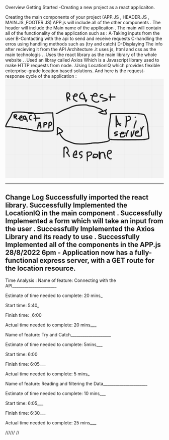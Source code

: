 Overview
Getting Started
-Creating a new project as a react applicaiton.

Creating the main components of your project (APP.JS , HEADER.JS , MAIN.JS ,FOOTER.JS)
APP.js will include all of the other components .
The header will include the Main name of the applicaiton .
The main will contain all of the functionality of the application such as : A-Taking inputs from the user B-Contacting with the api to send and receive requests C-handling the erros using handling methods such as (try and catch) D-Displaying The info after recieving it from the API
Architecture
.it uses js, html and css as the main technologis .
.Uses the react library as the main library of the whole website .
.Used an libray called Axios Which is a Javascript library used to make HTTP requests from node.
.Using LocationIQ which provides flexible enterprise-grade location based solutions.
And here is the request-response cycle of the application :
![api](./api.png)

---
Change Log
Successfully imported the react library.
Successfully Implemented the LocationIQ in the main component .
Successfully Implemented a form which will take an input from the user .
Successfully Implemented the Axios Library and its ready to use .
Successfully Implemented all of the components in the APP.js
28/8/2022 6pm - Application now has a fully-functional express server, with a GET route for the location resource.
 ---
 Time Analysis :
Name of feature: Connecting with the API______________________

Estimate of time needed to complete: 20 mins_

Start time: 5:40_

Finish time: _6:00

Actual time needed to complete: 20 mins___

Name of feature: Try and Catch____________________

Estimate of time needed to complete: 5mins___

Start time: 6:00

Finish time: 6:05___

Actual time needed to complete: 5 mins_

Name of feature: Reading and filtering the Data______________________

Estimate of time needed to complete: 10 mins___

Start time: 6:05___

Finish time: 6:30___

Actual time needed to complete: 25 mins___




//////
//
